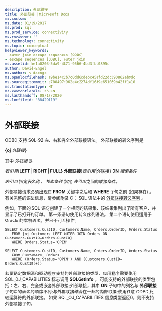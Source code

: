 ```yaml
---
description: 外部联接
title: 外部联接 |Microsoft Docs
ms.custom: ''
ms.date: 01/19/2017
ms.prod: sql
ms.prod_service: connectivity
ms.reviewer: ''
ms.technology: connectivity
ms.topic: conceptual
helpviewer_keywords:
- outer join escape sequences [ODBC]
- escape sequences [ODBC], outer join
ms.assetid: be1a0203-5da9-4871-9566-4bd3fbc0895c
author: David-Engel
ms.author: v-daenge
ms.openlocfilehash: a9be14c2b7c0dd6cdebc458fd22dc090862eb9dc
ms.sourcegitcommit: e700497f962e4c2274df16d9e651059b42ff1a10
ms.translationtype: MT
ms.contentlocale: zh-CN
ms.lasthandoff: 08/17/2020
ms.locfileid: "88429119"
---
```

# <a name="outer-joins"></a>外部联接
ODBC 支持 SQL-92 左、右和完全外部联接语法。 外部联接的转义序列是  
  
 **{oj** _外联接_**}**  
  
 其中 *外联接* 是  
  
 *表引用*{**LEFT &#124; RIGHT &#124; FULL} 外部联接**{*表引用*&#124;*外*联接} **ON** _搜索条件_  
  
 *表引用* 指定表名称， *搜索条件* 指定 *表引用*之间的联接条件。  
  
 外部联接请求必须出现在 **FROM** 关键字之后和 **WHERE** 子句之前 (如果存在) 。 有关完整的语法信息，请参阅附录 C： SQL 语法中的 [外部联接转义序列](../../../odbc/reference/appendixes/outer-join-escape-sequence.md) 。  
  
 例如，下面的 SQL 语句创建了一个相同的结果集，该结果集列出了所有客户，并显示了已打开的订单。 第一条语句使用转义序列语法。 第二个语句使用适用于 Oracle 的本机语法，并且不可互操作。  
  
```  
SELECT Customers.CustID, Customers.Name, Orders.OrderID, Orders.Status  
   FROM {oj Customers LEFT OUTER JOIN Orders ON Customers.CustID=Orders.CustID}  
   WHERE Orders.Status='OPEN'  
  
SELECT Customers.CustID, Customers.Name, Orders.OrderID, Orders.Status  
   FROM Customers, Orders  
   WHERE (Orders.Status='OPEN') AND (Customers.CustID= Orders.CustID(+))  
```  
  
 若要确定数据源和驱动程序支持的外部联接的类型，应用程序需要使用 SQL_OJ_CAPABILITIES 标志调用 **SQLGetInfo** 。 可能支持的外部联接的类型包括：左、右、完全或嵌套外部联接;外部联接，其中 **ON** 子句中的列名与 **外部联接** 子句中的表名的顺序不同;与外部联接结合在一起的内部联接;使用任意 ODBC 比较运算符的外部联接。 如果 SQL_OJ_CAPABILITIES 信息类型返回0，则不支持外部联接子句。
